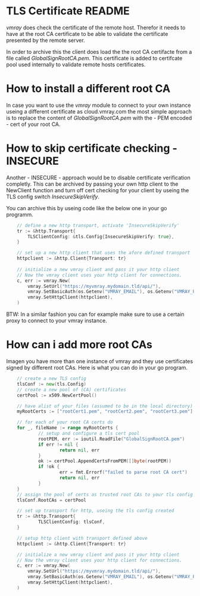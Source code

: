 TLS Certificate README
======================

_vmray_ does check the certificate of the remote host. Therefor it needs to 
have at the root CA certificate to be able to validate the certificate 
presented by the remote server.

In order to archive this the client does load the the root CA certifacte 
from a file called _GlobalSignRootCA.pem_. This certificate is added to
certifcate pool used internally to validate remote hosts certificates.

How to install a different root CA
==================================

In case you want to use the _vmray_ module to connect to your own instance
useing a different certificate as cloud.vmray.com the most simple approach 
is to replace the content of _GlobalSignRootCA.pem_ with the - PEM 
encoded - cert of your root CA.

How to skip certificate checking - INSECURE
===========================================

Another - INSECURE - approach would be to disable certificate verification 
completly. This can be archived by passing your own http client to the 
NewClient function and turn off cert checking for your client by useing the 
TLS config switch _InsecureSkipVerify_.

You can archive this by useing code like the below one in your go programm.

```go
    // define a new http transport, activate 'InsecureSkipVerify'
 	tr := &http.Transport{
 		TLSClientConfig: &tls.Config{InsecureSkipVerify: true},
 	}

    // set up a new http client that uses the afore defined transport
    httpclient := &http.Client{Transport: tr}
 	
	// initialize a new vmray client and pass it your http client
	// Now the vmray client uses your http client for connections. 
	c, err := vmray.New(
 		vmray.SetUrl("https://myvmray.mydomain.tld/api/"),
 		vmray.SetBasicAuth(os.Getenv("VMRAY_EMAIL"), os.Getenv("VMRAY_PASSWD")),
 		vmray.SetHttpClient(httpclient),
 	)
```

BTW: In a similar fashion you can for example make sure to use a certain proxy 
to connect to your vmray instance.

How can i add more root CAs
===========================

Imagen you have more than one instance of vmray and they use certificates 
signed by different root CAs. Here is what you can do in your go program.

```go
	// create a new TLS config
	tlsConf := new(tls.Config)
	// create a new pool of (CA) certificates
	certPool := x509.NewCertPool()

	// have alist of your files (assumed to be in the local directory)
	myRootCerts := ["rootCert1.pem", "rootCert2.pem", "rootCert3.pem"]

	// for each of your root CA certs do
	for _, fileName := range myRootCerts {
			// setup and configure a tls cert pool
			rootPEM, err := ioutil.ReadFile("GlobalSignRootCA.pem")
			if err != nil {
					return nil, err
			}
			ok := certPool.AppendCertsFromPEM([]byte(rootPEM))
			if !ok {
					err = fmt.Errorf("failed to parse root CA cert")
					return nil, err
			}
	}
	// assign the pool of certs as trusted root CAs to your tls config
	tlsConf.RootCAs = certPool

	// set up transport for http, useing the tls config created
	tr := &http.Transport{
			TLSClientConfig: tlsConf,
	}

	// setup http client with transport defined above
	httpclient := &http.Client{Transport: tr}

	// initialize a new vmray client and pass it your http client
	// Now the vmray client uses your http client for connections. 
	c, err := vmray.New(
 		vmray.SetUrl("https://myvmray.mydomain.tld/api/"),
 		vmray.SetBasicAuth(os.Getenv("VMRAY_EMAIL"), os.Getenv("VMRAY_PASSWD")),
 		vmray.SetHttpClient(httpclient),
 	)
```

